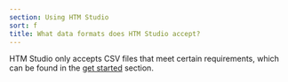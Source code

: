 ```yaml
---
section: Using HTM Studio
sort: f
title: What data formats does HTM Studio accept?
---
```


HTM Studio only accepts CSV files that meet certain requirements, which can be
found in the [get started](#start) section.
